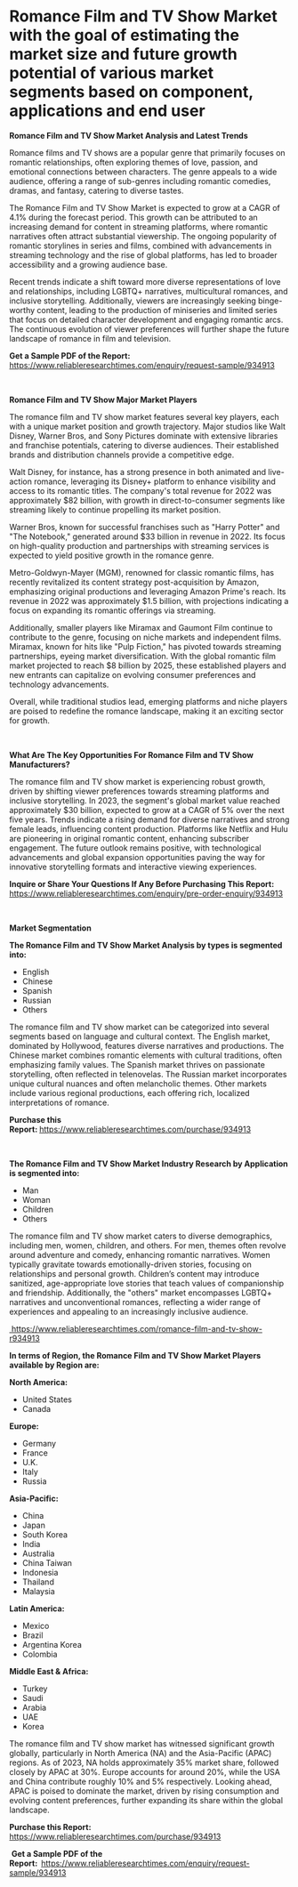 <p><h1>Romance Film and TV Show Market with the goal of estimating the market size and future growth potential of various market segments based on component, applications and end user</h1></p><p><strong>Romance Film and TV Show Market Analysis and Latest Trends</strong></p>
<p><p>Romance films and TV shows are a popular genre that primarily focuses on romantic relationships, often exploring themes of love, passion, and emotional connections between characters. The genre appeals to a wide audience, offering a range of sub-genres including romantic comedies, dramas, and fantasy, catering to diverse tastes.</p><p>The Romance Film and TV Show Market is expected to grow at a CAGR of 4.1% during the forecast period. This growth can be attributed to an increasing demand for content in streaming platforms, where romantic narratives often attract substantial viewership. The ongoing popularity of romantic storylines in series and films, combined with advancements in streaming technology and the rise of global platforms, has led to broader accessibility and a growing audience base.</p><p>Recent trends indicate a shift toward more diverse representations of love and relationships, including LGBTQ+ narratives, multicultural romances, and inclusive storytelling. Additionally, viewers are increasingly seeking binge-worthy content, leading to the production of miniseries and limited series that focus on detailed character development and engaging romantic arcs. The continuous evolution of viewer preferences will further shape the future landscape of romance in film and television.</p></p>
<p><strong>Get a Sample PDF of the Report:&nbsp;</strong> <a href="https://www.reliableresearchtimes.com/enquiry/request-sample/934913?utm_campaign=3712&utm_medium=2&utm_source=Github&utm_content=ia&utm_term=18042025&utm_id=romance-film-and-tv-show">https://www.reliableresearchtimes.com/enquiry/request-sample/934913</a></p>
<p>&nbsp;</p>
<p><strong>Romance Film and TV Show Major Market Players</strong></p>
<p><p>The romance film and TV show market features several key players, each with a unique market position and growth trajectory. Major studios like Walt Disney, Warner Bros, and Sony Pictures dominate with extensive libraries and franchise potentials, catering to diverse audiences. Their established brands and distribution channels provide a competitive edge. </p><p>Walt Disney, for instance, has a strong presence in both animated and live-action romance, leveraging its Disney+ platform to enhance visibility and access to its romantic titles. The company's total revenue for 2022 was approximately $82 billion, with growth in direct-to-consumer segments like streaming likely to continue propelling its market position.</p><p>Warner Bros, known for successful franchises such as "Harry Potter" and "The Notebook," generated around $33 billion in revenue in 2022. Its focus on high-quality production and partnerships with streaming services is expected to yield positive growth in the romance genre.</p><p>Metro-Goldwyn-Mayer (MGM), renowned for classic romantic films, has recently revitalized its content strategy post-acquisition by Amazon, emphasizing original productions and leveraging Amazon Prime's reach. Its revenue in 2022 was approximately $1.5 billion, with projections indicating a focus on expanding its romantic offerings via streaming.</p><p>Additionally, smaller players like Miramax and Gaumont Film continue to contribute to the genre, focusing on niche markets and independent films. Miramax, known for hits like "Pulp Fiction," has pivoted towards streaming partnerships, eyeing market diversification. With the global romantic film market projected to reach $8 billion by 2025, these established players and new entrants can capitalize on evolving consumer preferences and technology advancements.</p><p>Overall, while traditional studios lead, emerging platforms and niche players are poised to redefine the romance landscape, making it an exciting sector for growth.</p></p>
<p>&nbsp;</p>
<p><strong>What Are The Key Opportunities For Romance Film and TV Show Manufacturers?</strong></p>
<p><p>The romance film and TV show market is experiencing robust growth, driven by shifting viewer preferences towards streaming platforms and inclusive storytelling. In 2023, the segment's global market value reached approximately $30 billion, expected to grow at a CAGR of 5% over the next five years. Trends indicate a rising demand for diverse narratives and strong female leads, influencing content production. Platforms like Netflix and Hulu are pioneering in original romantic content, enhancing subscriber engagement. The future outlook remains positive, with technological advancements and global expansion opportunities paving the way for innovative storytelling formats and interactive viewing experiences.</p></p>
<p><strong>Inquire or Share Your Questions If Any Before Purchasing This Report:</strong> <a href="https://www.reliableresearchtimes.com/enquiry/pre-order-enquiry/934913?utm_campaign=3712&utm_medium=2&utm_source=Github&utm_content=ia&utm_term=18042025&utm_id=romance-film-and-tv-show">https://www.reliableresearchtimes.com/enquiry/pre-order-enquiry/934913</a></p>
<p>&nbsp;</p>
<p><strong>Market Segmentation</strong></p>
<p><strong>The Romance Film and TV Show Market Analysis by types is segmented into:</strong></p>
<p><ul><li>English</li><li>Chinese</li><li>Spanish</li><li>Russian</li><li>Others</li></ul></p>
<p><p>The romance film and TV show market can be categorized into several segments based on language and cultural context. The English market, dominated by Hollywood, features diverse narratives and productions. The Chinese market combines romantic elements with cultural traditions, often emphasizing family values. The Spanish market thrives on passionate storytelling, often reflected in telenovelas. The Russian market incorporates unique cultural nuances and often melancholic themes. Other markets include various regional productions, each offering rich, localized interpretations of romance.</p></p>
<p><strong>Purchase this Report:&nbsp;</strong><a href="https://www.reliableresearchtimes.com/purchase/934913?utm_campaign=3712&utm_medium=2&utm_source=Github&utm_content=ia&utm_term=18042025&utm_id=romance-film-and-tv-show">https://www.reliableresearchtimes.com/purchase/934913</a></p>
<p>&nbsp;</p>
<p><strong>The Romance Film and TV Show Market Industry Research by Application is segmented into:</strong></p>
<p><ul><li>Man</li><li>Woman</li><li>Children</li><li>Others</li></ul></p>
<p><p>The romance film and TV show market caters to diverse demographics, including men, women, children, and others. For men, themes often revolve around adventure and comedy, enhancing romantic narratives. Women typically gravitate towards emotionally-driven stories, focusing on relationships and personal growth. Children’s content may introduce sanitized, age-appropriate love stories that teach values of companionship and friendship. Additionally, the "others" market encompasses LGBTQ+ narratives and unconventional romances, reflecting a wider range of experiences and appealing to an increasingly inclusive audience.</p></p>
<p><a href="https://www.reliableresearchtimes.com/romance-film-and-tv-show-r934913?utm_campaign=3712&utm_medium=2&utm_source=Github&utm_content=ia&utm_term=18042025&utm_id=romance-film-and-tv-show">&nbsp;https://www.reliableresearchtimes.com/romance-film-and-tv-show-r934913</a></p>
<p><strong>In terms of Region, the Romance Film and TV Show Market Players available by Region are:</strong></p>
<p>
    <p> <strong> North America: </strong>
        <ul>
            <li>United States</li>
            <li>Canada</li>
        </ul>
        </p> 
    <p> <strong> Europe: </strong>
        <ul>
            <li>Germany</li>
            <li>France</li>
            <li>U.K.</li>
            <li>Italy</li>
            <li>Russia</li>
        </ul>
        </p> 
    <p> <strong> Asia-Pacific: </strong>
        <ul>
            <li>China</li>
            <li>Japan</li>
            <li>South Korea</li>
            <li>India</li>
            <li>Australia</li>
            <li>China Taiwan</li>
            <li>Indonesia</li>
            <li>Thailand</li>
            <li>Malaysia</li>
        </ul>
        </p> 
    <p> <strong> Latin America: </strong>
        <ul>
            <li>Mexico</li>
            <li>Brazil</li>
            <li>Argentina Korea</li>
            <li>Colombia</li>
        </ul>
        </p> 
    <p> <strong> Middle East & Africa: </strong>
        <ul>
            <li>Turkey</li>
            <li>Saudi</li>
            <li>Arabia</li>
            <li>UAE</li>
            <li>Korea</li>
        </ul>
    </p>
    </p>
<p><p>The romance film and TV show market has witnessed significant growth globally, particularly in North America (NA) and the Asia-Pacific (APAC) regions. As of 2023, NA holds approximately 35% market share, followed closely by APAC at 30%. Europe accounts for around 20%, while the USA and China contribute roughly 10% and 5% respectively. Looking ahead, APAC is poised to dominate the market, driven by rising consumption and evolving content preferences, further expanding its share within the global landscape.</p></p>
<p><strong>Purchase this Report: </strong><a href="https://www.reliableresearchtimes.com/purchase/934913?utm_campaign=3712&utm_medium=2&utm_source=Github&utm_content=ia&utm_term=18042025&utm_id=romance-film-and-tv-show">https://www.reliableresearchtimes.com/purchase/934913</a></p>
<p>&nbsp;<strong>Get a Sample PDF of the Report:&nbsp;&nbsp;</strong><a href="https://www.reliableresearchtimes.com/enquiry/request-sample/934913?utm_campaign=3712&utm_medium=2&utm_source=Github&utm_content=ia&utm_term=18042025&utm_id=romance-film-and-tv-show">https://www.reliableresearchtimes.com/enquiry/request-sample/934913</a></p>
<p><strong></strong></p>
<p><p></p><p></p><p></p></p>